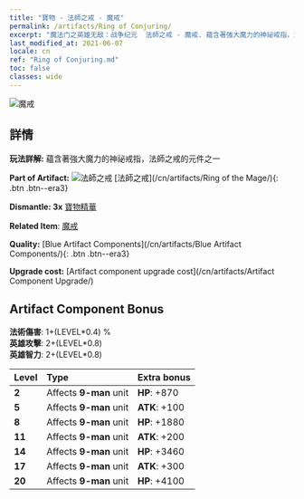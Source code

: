 ```yaml
---
title: "寶物 - 法師之戒 - 魔戒"
permalink: /artifacts/Ring of Conjuring/
excerpt: "魔法门之英雄无敌：战争纪元  法師之戒 - 魔戒. 蘊含著強大魔力的神祕戒指，法師之戒的元件之一"
last_modified_at: 2021-06-07
locale: cn
ref: "Ring of Conjuring.md"
toc: false
classes: wide
---
```


 ![魔戒](/images/t/artifact_40222.png)



## 詳情

 **玩法詳解:** 蘊含著強大魔力的神祕戒指，法師之戒的元件之一

 **Part of Artifact:** ![法師之戒](/images/t/icon_artifact_22.png) [法師之戒](/cn/artifacts/Ring of the Mage/){: .btn .btn--era3}

 **Dismantle: 3x** [寶物精華](/cn/Items/con_905/)

 **Related Item**: [魔戒](/cn/Items/art_116/)

 **Quality:** [Blue Artifact Components](/cn/artifacts/Blue Artifact Components/){: .btn .btn--era3}

 **Upgrade cost:** [Artifact component upgrade cost](/cn/artifacts/Artifact Component Upgrade/)

## Artifact Component Bonus

  **法術傷害**: 1+(LEVEL\*0.4) %<br/>**英雄攻擊**: 2+(LEVEL\*0.8)<br/>**英雄智力**: 2+(LEVEL\*0.8)

  |  Level  | Type |    Extra bonus  | 
  |:--------|:-----|:----------------| 
  | **2** | Affects **9-man** unit | **HP**: +870 | 
  | **5** | Affects **9-man** unit | **ATK**: +100 | 
  | **8** | Affects **9-man** unit | **HP**: +1880 | 
  | **11** | Affects **9-man** unit | **ATK**: +200 | 
  | **14** | Affects **9-man** unit | **HP**: +3460 | 
  | **17** | Affects **9-man** unit | **ATK**: +300 | 
  | **20** | Affects **9-man** unit | **HP**: +4100 | 
